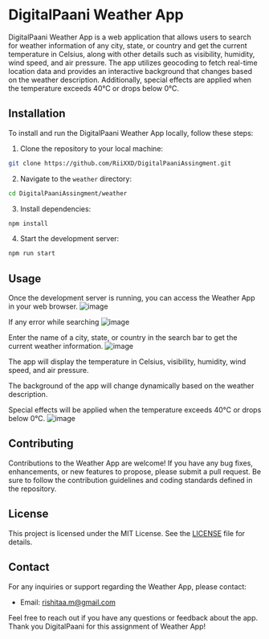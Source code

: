 # DigitalPaani Weather App

DigitalPaani Weather App is a web application that allows users to search for weather information of any city, state, or country and get the current temperature in Celsius, along with other details such as visibility, humidity, wind speed, and air pressure. The app utilizes geocoding to fetch real-time location data and provides an interactive background that changes based on the weather description. Additionally, special effects are applied when the temperature exceeds 40°C or drops below 0°C.

## Installation

To install and run the DigitalPaani Weather App locally, follow these steps:

1. Clone the repository to your local machine:

```bash
git clone https://github.com/RiiXXD/DigitalPaaniAssingment.git
```

2. Navigate to the `weather` directory:

```bash
cd DigitalPaaniAssingment/weather
```

3. Install dependencies:

```bash
npm install
```

4. Start the development server:

```bash
npm run start
```

## Usage

Once the development server is running, you can access the Weather App in your web browser.
![image](https://github.com/RiiXXD/DigitalPaaniAssingment/assets/142569138/5e9e26d0-5ef6-4101-9b35-b50adc265e06)

If any error while searching
![image](https://github.com/RiiXXD/DigitalPaaniAssingment/assets/142569138/90886618-3305-4590-955a-eb7ecdc932bc)

Enter the name of a city, state, or country in the search bar to get the current weather information.
![image](https://github.com/RiiXXD/DigitalPaaniAssingment/assets/142569138/44478a2c-b810-4bd7-806d-8708d63f1e6a)


 The app will display the temperature in Celsius, visibility, humidity, wind speed, and air pressure.

 The background of the app will change dynamically based on the weather description.

 Special effects will be applied when the temperature exceeds 40°C or drops below 0°C.
![image](https://github.com/RiiXXD/DigitalPaaniAssingment/assets/142569138/897339c3-a485-466d-8c62-974203445abc)


## Contributing

Contributions to the Weather App are welcome! If you have any bug fixes, enhancements, or new features to propose, please submit a pull request. Be sure to follow the contribution guidelines and coding standards defined in the repository.

## License

This project is licensed under the MIT License. See the [LICENSE](LICENSE) file for details.

## Contact

For any inquiries or support regarding the Weather App, please contact:
- Email: rishitaa.m@gmail.com

Feel free to reach out if you have any questions or feedback about the app. Thank you DigitalPaani for this assignment of Weather App!
